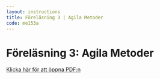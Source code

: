 ```yaml
---
layout: instructions
title: Föreläsning 3 | Agila Metoder
code: me153a
---
```


# Föreläsning 3: Agila Metoder

[Klicka här för att öppna PDF:n](/assets/pdf/me153a_me135a_agila_metoder.pdf)
